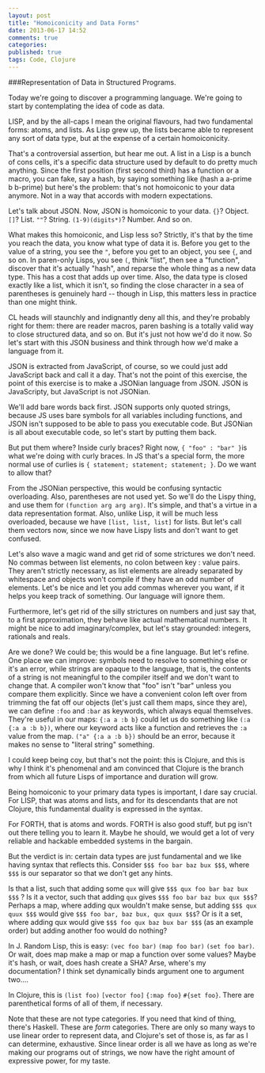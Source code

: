 ```yaml
---
layout: post
title: "Homoiconicity and Data Forms"
date: 2013-06-17 14:52
comments: true
categories:
published: true
tags: Code, Clojure
---
```

###Representation of Data in Structured Programs.

Today we're going to discover a programming language. We're going to start by contemplating the idea of code as data. 

LISP, and by the all-caps I mean the original flavours, had two fundamental forms: atoms, and lists. As Lisp grew up, the lists became able to represent any sort of data type, but at the expense of a certain homoiconicity. 

That's a controversial assertion, but hear me out. A list in a Lisp is a bunch of cons cells, it's a specific data structure used by default to do pretty much anything. Since the first position (first second third) has a function or a macro, you can fake, say a hash, by saying something like (hash a a-prime b b-prime) but here's the problem: that's not homoiconic to your data anymore. Not in a way that accords with modern expectations. 

Let's talk about JSON. Now, JSON is homoiconic to your data. `{}`? Object. `[]`? List. `""`? String. `(1-9)(digits*)`? Number. And so on. 

<!-- more -->

What makes this homoiconic, and Lisp less so? Strictly, it's that by the time you reach the data, you know what type of data it is. Before you get to the value of a string, you see the `"`, before you get to an object, you see `{`, and so on. In paren-only Lisps, you see `(`, think "list", then see a "function", discover that it's actually "hash", and reparse the whole thing as a new data type. This has a cost that adds up over time. Also, the data type is closed exactly like a list, which it isn't, so finding the close character in a sea of  parentheses is genuinely hard -- though in Lisp, this matters less in practice than one might think.

CL heads will staunchly and indignantly deny all this, and they're probably right for them: there are reader macros, paren bashing is a totally valid way to close structured data, and so on. But it's just not how we'd do it now. So let's start with this JSON business and think through how we'd make a language from it.  

JSON is extracted from JavaScript, of course, so we could just add JavaScript back and call it a day. That's not the point of this exercise, the point of this exercise is to make a JSONian language from JSON. JSON is JavaScripty, but JavaScript is not JSONian. 

We'll add bare words back first. JSON supports only quoted strings, because JS uses bare symbols for all variables including functions, and JSON isn't supposed to be able to pass you executable code. But JSONian is all about executable code, so let's start by putting them back.

But put them where? Inside curly braces? Right now, `{ "foo" : "bar" }`is what we're doing with curly braces. In JS that's a special form, the more normal use of curlies is `{ statement; statement; statement; }`. Do we want to allow that? 

From the JSONian perspective, this would be confusing syntactic overloading. Also, parentheses are not used yet. So we'll do the Lispy thing, and use them for `(function arg arg arg)`. It's simple, and that's a virtue in a data representation format. Also, unlike Lisp, it will be much less overloaded, because we have `[list, list, list]` for lists. But let's call them vectors now, since we now have Lispy lists and don't want to get confused. 

Let's also wave a magic wand and get rid of some strictures we don't need. No commas between list elements, no colon between key : value pairs. They aren't strictly necessary, as list elements are already separated by whitespace and objects won't compile if they have an odd number of elements. Let's be nice and let you add commas wherever you want, if it helps you keep track of something. Our language will ignore them.

Furthermore, let's get rid of the silly strictures on numbers and just say that, to a first approximation, they behave like actual mathematical numbers. It might be nice to add imaginary/complex, but let's stay grounded: integers, rationals and reals. 

Are we done? We could be; this would be a fine language. But let's refine. One place we can improve: symbols need to resolve to something else or it's an error, while strings are opaque to the language, that is, the contents of a string is not meaningful to the compiler itself and we don't want to change that. A compiler won't know that "foo" isn't "bar" unless you compare them explicitly. Since we have a convenient colon left over from trimming the fat off our objects (let's just call them maps, since they are), we can define `:foo` and `:bar` as keywords, which always equal themselves. They're useful in our maps: `{:a a :b b}` could let us do something like `(:a {:a a :b b})`, where our keyword acts like a function and retrieves the `:a` value from the map. `("a" {:a a :b b})` should be an error, because it makes no sense to "literal string" something. 

I could keep being coy, but that's not the point: this is Clojure, and this is why I think it's phenomenal and am convinced that Clojure is the branch from which all future Lisps of importance and duration will grow. 

Being homoiconic to your primary data types is important, I dare say crucial. For LISP, that was atoms and lists, and for its descendants that are not Clojure, this fundamental duality is expressed in the syntax. 

For FORTH, that is atoms and words. FORTH is also good stuff, but pg isn't out there telling you to learn it. Maybe he should, we would get a lot of very reliable and hackable embedded systems in the bargain. 

But the verdict is in: certain data types are just fundamental and we like having syntax that reflects this. Consider `$$$ foo bar baz bux $$$`, where `$$$` is our separator so that we don't get any hints. 

Is that a list, such that adding some `qux` will give `$$$ qux foo bar baz bux $$$` ? Is it a vector, such that adding `qux` gives `$$$ foo bar baz bux qux $$$`?
Perhaps a map, where adding qux wouldn't make sense, but adding `$$$ qux quux $$$` would give `$$$ foo bar, baz bux, qux quux $$$`? Or is it a set, where adding qux would give `$$$ foo qux baz bux bar $$$` (as an example order) but adding another foo would do nothing?

In J. Random Lisp, this is easy: `(vec foo bar)` `(map foo bar)` `(set foo bar)`. Or wait, does map make a map or map a function over some values? Maybe it's hash, or wait, does hash create a SHA? Arse, where's my documentation? I think set dynamically binds argument one to argument two.... 

In Clojure, this is `(list foo)` `[vector foo]` `{:map foo}` `#{set foo}`. There are parenthetical forms of all of them, if necessary. 

Note that these are not type categories. If you need that kind of thing, there's Haskell. These are *form* categories. There are only so many ways to use linear order to represent data, and Clojure's set of those is, as far as I can determine, exhaustive. Since linear order is all we have as long as we're making our programs out of strings, we now have the right amount of expressive power, for my taste. 


